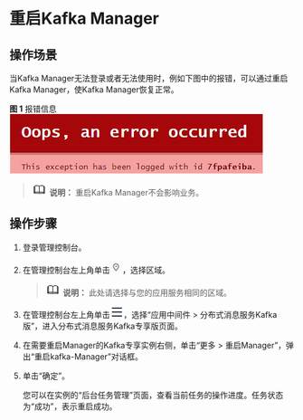 # 重启Kafka Manager<a name="kafka-ug-200728001"></a>

## 操作场景<a name="section33628036"></a>

当Kafka Manager无法登录或者无法使用时，例如下图中的报错，可以通过重启Kafka Manager，使Kafka Manager恢复正常。

**图 1**  报错信息<a name="fig1245212814284"></a>  
![](figures/报错信息.png "报错信息")

>![](public_sys-resources/icon-note.gif) **说明：** 
>重启Kafka Manager不会影响业务。

## 操作步骤<a name="section1159620518517"></a>

1.  登录管理控制台。
2.  在管理控制台左上角单击![](figures/icon-region.png)，选择区域。

    >![](public_sys-resources/icon-note.gif) **说明：** 
    >此处请选择与您的应用服务相同的区域。

3.  在管理控制台左上角单击![](figures/icon-list.png)，选择“应用中间件 \> 分布式消息服务Kafka版”，进入分布式消息服务Kafka专享版页面。
4.  在需要重启Manager的Kafka专享实例右侧，单击“更多 \> 重启Manager”，弹出“重启kafka-Manager”对话框。
5.  单击“确定”。

    您可以在实例的“后台任务管理”页面，查看当前任务的操作进度。任务状态为“成功”，表示重启成功。


